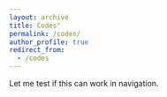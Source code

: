 ```yaml
---
layout: archive
title: Codes"
permalink: /codes/
author_profile: true
redirect_from:
  - /codes
---
```


Let me test if this can work in navigation. 
